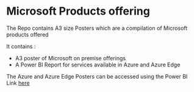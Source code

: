 # Microsoft Products offering
The Repo contains A3 size Posters which are a compilation of Microsoft products offered

It contains :
- A3 poster of Microsoft on premise offerings
- A Power BI Report for services available in Azure and Azure Edge

The Azure and Azure Edge Posters can be accessed using the Power BI Link [here](https://msit.powerbi.com/view?r=eyJrIjoiMGRlZmQ1N2UtM2U0Ny00YjQwLTg0NjAtMzgzMTAzNWFhZWQwIiwidCI6IjcyZjk4OGJmLTg2ZjEtNDFhZi05MWFiLTJkN2NkMDExZGI0NyIsImMiOjV9)

